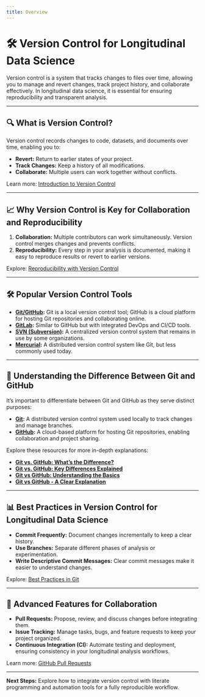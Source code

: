 ```yaml
---
title: Overview
---
```


# 🛠️ **Version Control for Longitudinal Data Science**

Version control is a system that tracks changes to files over time, allowing you to manage and revert changes, track project history, and collaborate effectively. In longitudinal data science, it is essential for ensuring reproducibility and transparent analysis.

---

## 🔍 **What is Version Control?**

Version control records changes to code, datasets, and documents over time, enabling you to:
- **Revert:** Return to earlier states of your project.
- **Track Changes:** Keep a history of all modifications.
- **Collaborate:** Multiple users can work together without conflicts.

Learn more: [Introduction to Version Control](https://git-scm.com/book/en/v2/Getting-Started-About-Version-Control)

---

## 📈 **Why Version Control is Key for Collaboration and Reproducibility**

1. **Collaboration:** Multiple contributors can work simultaneously. Version control merges changes and prevents conflicts.
2. **Reproducibility:** Every step in your analysis is documented, making it easy to reproduce results or revert to earlier versions.

Explore: [Reproducibility with Version Control](https://towardsdatascience.com/git-for-data-science-reproducible-research-9792b30dd576)

---

## 🛠️ **Popular Version Control Tools**

- **[Git/GitHub](https://github.com/):** Git is a local version control tool; GitHub is a cloud platform for hosting Git repositories and collaborating online.
- **[GitLab](https://about.gitlab.com/):** Similar to GitHub but with integrated DevOps and CI/CD tools.
- **[SVN (Subversion)](https://subversion.apache.org/):** A centralized version control system that remains in use by some organizations.
- **[Mercurial](https://www.mercurial-scm.org/):** A distributed version control system like Git, but less commonly used today.

---

## 🤔 **Understanding the Difference Between Git and GitHub**

It’s important to differentiate between Git and GitHub as they serve distinct purposes:

- **[Git](https://git-scm.com/):** A distributed version control system used locally to track changes and manage branches.
- **[GitHub](https://github.com/):** A cloud-based platform for hosting Git repositories, enabling collaboration and project sharing.

Explore these resources for more in-depth explanations:
- **[Git vs. GitHub: What’s the Difference?](https://www.freecodecamp.org/news/git-vs-github-whats-the-difference/)**
- **[Git vs. GitHub: Key Differences Explained](https://www.geeksforgeeks.org/difference-between-git-and-github/)**
- **[Git vs GitHub: Understanding the Basics](https://medium.com/swlh/git-vs-github-understanding-the-basics-4b5c1e96c9b7)**
- **[Git vs GitHub - A Clear Explanation](https://www.atlassian.com/git/tutorials/what-is-git/git-vs-github)**

---

## 📊 **Best Practices in Version Control for Longitudinal Data Science**

- **Commit Frequently:** Document changes incrementally to keep a clear history.
- **Use Branches:** Separate different phases of analysis or experimentation.
- **Write Descriptive Commit Messages:** Clear commit messages make it easier to understand changes.

Explore: [Best Practices in Git](https://www.atlassian.com/git/tutorials/comparing-workflows)

---

## 🚀 **Advanced Features for Collaboration**

- **Pull Requests:** Propose, review, and discuss changes before integrating them.
- **Issue Tracking:** Manage tasks, bugs, and feature requests to keep your project organized.
- **Continuous Integration (CI):** Automate testing and deployment, ensuring consistency in your longitudinal analysis workflows.

Learn more: [GitHub Pull Requests](https://docs.github.com/en/pull-requests)

---

**Next Steps:** Explore how to integrate version control with literate programming and automation tools for a fully reproducible workflow.
